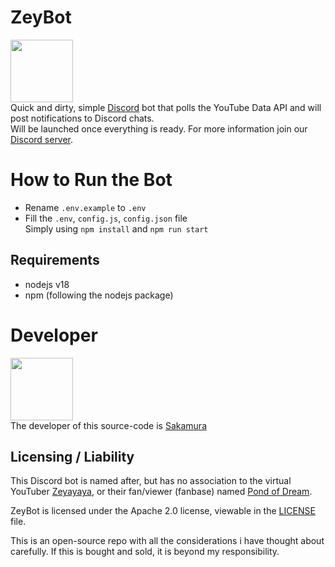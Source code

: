 # ZeyBot
<img src="https://yt3.googleusercontent.com/m_RK-tlTnywYzMBmYzoBKObBfKZA0PRD8-tNJn77sHJUalY_0vn0OIyleotjcgVXnqktb9QJ=s900-c-k-c0x00ffffff-no-rj" width="100" height="100"> <br>
Quick and dirty, simple [Discord](https://discord.com/) bot that polls the YouTube Data API and will post notifications to Discord chats. <br>
Will be launched once everything is ready. For more information join our [Discord server](https://discord.gg/Vjsgu3c8B4).

# How to Run the Bot
- Rename `.env.example` to `.env`
- Fill the `.env`, `config.js`, `config.json` file <br>
Simply using `npm install` and `npm run start`
## Requirements
- nodejs v18
- npm (following the nodejs package)

# Developer
<img src="https://cdn.discordapp.com/avatars/880055530721247253/d93f725297846fea6e05658d9c5b603b.png?size=2048" width="100" height="100"> <br>
The developer of this source-code is [Sakamura](https://discordapp.com/users/880055530721247253)
## Licensing / Liability
This Discord bot is named after, but has no association to the virtual YouTuber [Zeyayaya](https://www.youtube.com/@ZeyaHaize), or their fan/viewer (fanbase) named [Pond of Dream](https://discord.gg/xsKTqMmwmb).

ZeyBot is licensed under the Apache 2.0 license, viewable in the [LICENSE](https://github.com/Sakamuraa/ZeyBot/blob/main/LICENSE) file. 

This is an open-source repo with all the considerations i have thought about carefully. If this is bought and sold, it is beyond my responsibility.
